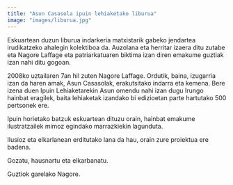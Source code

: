 ```yaml
---
title: "Asun Casasola ipuin lehiaketako liburua"
image: "images/liburua.jpg"
---
```


Eskuartean duzun liburua indarkeria matxistarik gabeko jendartea irudikatzeko ahalegin kolektiboa da. Auzolana eta herritar izaera ditu zutabe eta Nagore Laffage eta patriarkatuaren biktima izan diren emakume guztiak izan nahi ditu gogoan.

2008ko uztailaren 7an hil zuten Nagore Laffage. Ordutik, baina, izugarria izan da haren amak, Asun Casasolak, erakutsitako indarra eta kemena. Bere izena duen Ipuin Lehiaketarekin Asun omendu nahi izan dugu Irungo hainbat eragilek, baita lehiaketak izandako bi edizioetan parte hartutako 500 pertsonek ere.

Ipuin horietako batzuk eskuartean dituzu orain, hainbat emakume ilustratzailek mimoz egindako marrazkiekin lagunduta.

Ilusioz eta elkarlanean erditutako lana da hau, orain zure proiektua ere badena.

Gozatu, hausnartu eta elkarbanatu.

Guztiok garelako Nagore.

